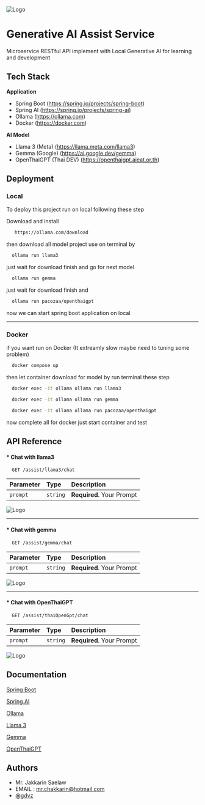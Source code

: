 
![Logo](https://assets-global.website-files.com/59e16042ec229e00016d3a66/6441d5f76d21e1e4dee9ffa2_Gen%20AI%20blog_Blog%20hero.png)
# Generative AI Assist Service

Microservice RESTful API implement with Local Generative AI for learning and development


## Tech Stack

**Application** 
- Spring Boot (https://spring.io/projects/spring-boot)
- Spring AI (https://spring.io/projects/spring-ai)
- Ollama (https://ollama.com)
- Docker (https://docker.com)

**AI Model**
- Llama 3 (Meta) (https://llama.meta.com/llama3)
- Gemma (Google) (https://ai.google.dev/gemma)
- OpenThaiGPT (Thai DEV) (https://openthaigpt.aieat.or.th)

## Deployment
### Local
To deploy this project run on local following these step

Download and install
```bash
   https://ollama.com/download
```
then download all model project use on terminal by
```bash
  ollama run llama3
```
just wait for download finish and go for next model
```bash
  ollama run gemma
```
just wait for download finish and
```bash
  ollama run pacozaa/openthaigpt
```
now we can start spring boot application on local

------------
### Docker
if you want run on Docker (It extreamly slow maybe need to tuning some problem) 

```bash
  docker compose up
```
then let container download for model by run terminal these step
```bash
  docker exec -it ollama ollama run llama3
```
```bash
  docker exec -it ollama ollama run gemma
```
```bash
  docker exec -it ollama ollama run pacozaa/openthaigpt
```
now complete all for docker just start container and test
## API Reference

#### * Chat with llama3

```http
  GET /assist/llama3/chat
```

| Parameter | Type     | Description                |
| :-------- | :------- | :------------------------- |
| `prompt` | `string` | **Required**. Your Prompt |

![Logo](https://coinaute.com/wp-content/uploads/2023/11/Design-sans-titre-46.png)

------------

#### * Chat with gemma

```http
  GET /assist/gemma/chat
```

| Parameter | Type     | Description                |
| :-------- | :------- | :------------------------- |
| `prompt` | `string` | **Required**. Your Prompt |

![Logo](https://helios-i.mashable.com/imagery/articles/00veJ5qeI90cfXdfFzUfCrv/hero-image.fill.size_1248x702.v1708464912.jpg)

------------

#### * Chat with OpenThaiGPT

```http
  GET /assist/thaiOpenGpt/chat
```

| Parameter | Type     | Description                |
| :-------- | :------- | :------------------------- |
| `prompt` | `string` | **Required**. Your Prompt |

![Logo](https://www.thephuketnews.com/photo/listing/2024/1707375278_1-org.jpg)

## Documentation
[Spring Boot](https://docs.spring.io/spring-boot/docs/current/reference/html/documentation.html)

[Spring AI](https://docs.spring.io/spring-ai/reference/index.html)

[Ollama](https://ollama.com/blog)

[Llama 3](https://ai.meta.com/blog/meta-llama-3)

[Gemma](https://ai.google.dev/gemma/docs/model_card)

[OpenThaiGPT](https://openthaigpt.aieat.or.th)




## Authors

- Mr. Jakkarin Saelaw 
- EMAIL : mr.chakkarin@hotmail.com
- [@gdvz](https://github.com/gdvz) 

